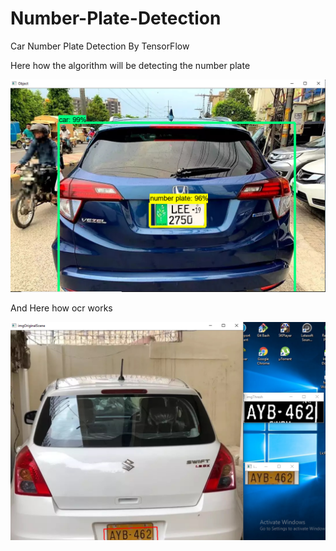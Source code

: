 # Number-Plate-Detection
Car Number Plate Detection By TensorFlow

Here how the algorithm will be detecting the number plate

![](images/Capture.PNG)


And Here how ocr works

![](images/Capture1.PNG)
